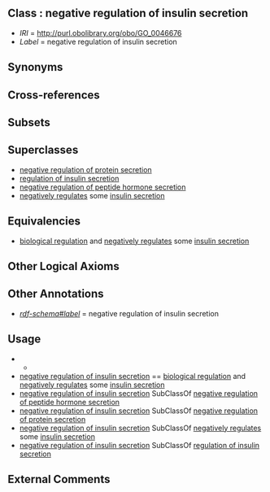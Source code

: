 
## Class : negative regulation of insulin secretion

 * *IRI* = http://purl.obolibrary.org/obo/GO_0046676
 * *Label* = negative regulation of insulin secretion

## Synonyms


## Cross-references


## Subsets


## Superclasses

 * [negative regulation of protein secretion](../../GO/09/GO_0050709.md)
 * [regulation of insulin secretion](../../GO/96/GO_0050796.md)
 * [negative regulation of peptide hormone secretion](../../GO/78/GO_0090278.md)
 * [negatively regulates](../../RO/12/RO_0002212.md) some [insulin secretion](../../GO/73/GO_0030073.md)

## Equivalencies

 * [biological regulation](../../GO/07/GO_0065007.md) and [negatively regulates](../../RO/12/RO_0002212.md) some [insulin secretion](../../GO/73/GO_0030073.md)

## Other Logical Axioms


## Other Annotations

 * *[rdf-schema#label](../../el/rdf-schema#label.md)* = negative regulation of insulin secretion

## Usage

 * -
 * [negative regulation of insulin secretion](../../GO/76/GO_0046676.md) == [biological regulation](../../GO/07/GO_0065007.md) and [negatively regulates](../../RO/12/RO_0002212.md) some [insulin secretion](../../GO/73/GO_0030073.md)
 * [negative regulation of insulin secretion](../../GO/76/GO_0046676.md) SubClassOf [negative regulation of peptide hormone secretion](../../GO/78/GO_0090278.md)
 * [negative regulation of insulin secretion](../../GO/76/GO_0046676.md) SubClassOf [negative regulation of protein secretion](../../GO/09/GO_0050709.md)
 * [negative regulation of insulin secretion](../../GO/76/GO_0046676.md) SubClassOf [negatively regulates](../../RO/12/RO_0002212.md) some [insulin secretion](../../GO/73/GO_0030073.md)
 * [negative regulation of insulin secretion](../../GO/76/GO_0046676.md) SubClassOf [regulation of insulin secretion](../../GO/96/GO_0050796.md)

## External Comments

